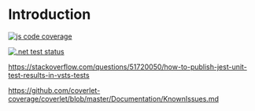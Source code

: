 # Introduction 

[![js code coverage](https://dev.azure.com/jobjingjo0097/test-report/_apis/build/status/kaiwanyawit-chawankul.azure-test-coverage-report?branchName=main)](https://dev.azure.com/jobjingjo0097/test-report/_build/latest?definitionId=4&branchName=main)

[![.net test status](https://dev.azure.com/jobjingjo0097/test-report/_apis/build/status/dotnet?branchName=main)](https://dev.azure.com/jobjingjo0097/test-report/_build/latest?definitionId=6&branchName=main)

https://stackoverflow.com/questions/51720050/how-to-publish-jest-unit-test-results-in-vsts-tests


https://github.com/coverlet-coverage/coverlet/blob/master/Documentation/KnownIssues.md